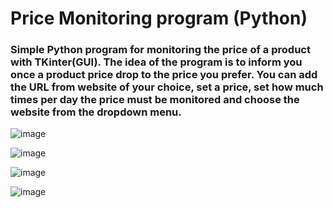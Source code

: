 Price Monitoring program (Python)
===
### Simple Python program for monitoring the price of a product with TKinter(GUI). The idea of the program is to inform you once a product price drop to the price you prefer. You can add the URL from website of your choice, set a price, set how much times per day the price must be monitored and choose the website from the dropdown menu.

![image](https://user-images.githubusercontent.com/55087458/85223386-71f78000-b3cb-11ea-9432-6f5fb139b3c7.png)

![image](https://user-images.githubusercontent.com/55087458/85223396-85a2e680-b3cb-11ea-9e5d-2f69258c8e54.png)

![image](https://user-images.githubusercontent.com/55087458/85223405-9bb0a700-b3cb-11ea-80bf-65ee81a5d91e.png)

![image](https://user-images.githubusercontent.com/55087458/85223432-d286bd00-b3cb-11ea-8f43-a99ea76b5838.png)

